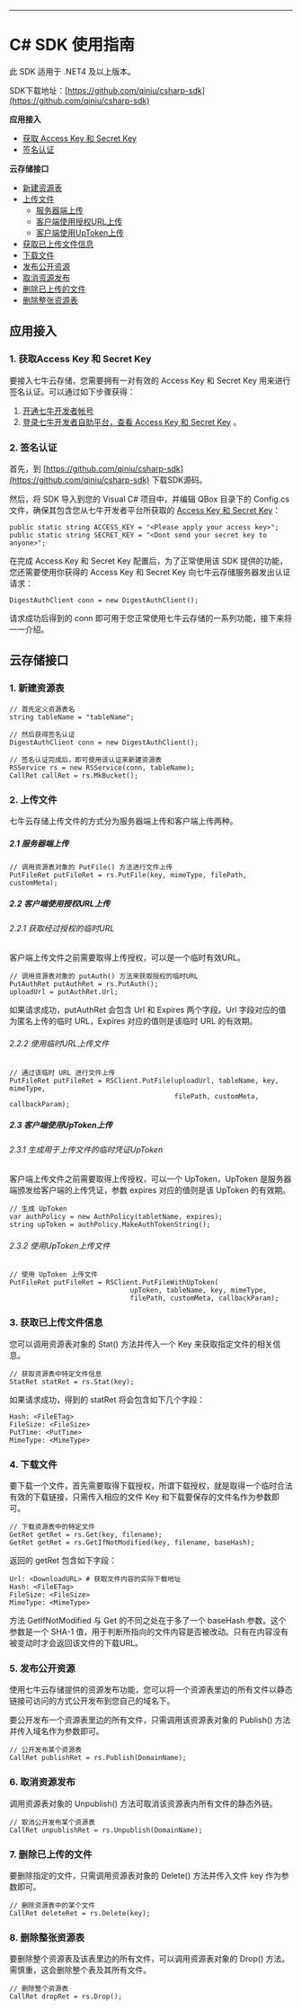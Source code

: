 ---
# C# SDK 使用指南


此 SDK 适用于 .NET4 及以上版本。

SDK下载地址：[https://github.com/qiniu/csharp-sdk](https://github.com/qiniu/csharp-sdk)


**应用接入**

- [获取 Access Key 和 Secret Key](#acc-appkey)
- [签名认证](#acc-auth)

**云存储接口**

- [新建资源表](#rs-NewService)
- [上传文件](#rs-PutFile)
    - [服务器端上传](#server-PutFile)
    - [客户端使用授权URL上传](#client-PutFile)
    - [客户端使用UpToken上传](#client-PutFileWithUpToke)
- [获取已上传文件信息](#rs-Stat)
- [下载文件](#rs-Get)
- [发布公开资源](#rs-Publish)
- [取消资源发布](#rs-Unpublish)
- [删除已上传的文件](#rs-Delete)
- [删除整张资源表](#rs-Drop)

## 应用接入

<a name="acc-appkey"></a>

### 1. 获取Access Key 和 Secret Key

要接入七牛云存储，您需要拥有一对有效的 Access Key 和 Secret Key 用来进行签名认证。可以通过如下步骤获得：

1. [开通七牛开发者帐号](https://dev.qiniutek.com/signup)
2. [登录七牛开发者自助平台，查看 Access Key 和 Secret Key](https://dev.qiniutek.com/account/keys) 。

<a name="acc-auth"></a>

### 2. 签名认证

首先，到 [https://github.com/qiniu/csharp-sdk](https://github.com/qiniu/csharp-sdk) 下载SDK源码。

然后，将 SDK 导入到您的 Visual C# 项目中，并编辑 QBox 目录下的 Config.cs 文件，确保其包含您从七牛开发者平台所获取的 [Access Key 和 Secret Key](#acc-appkey)：

    public static string ACCESS_KEY = "<Please apply your access key>";
	public static string SECRET_KEY = "<Dont send your secret key to anyone>";

在完成 Access Key 和 Secret Key 配置后，为了正常使用该 SDK 提供的功能，您还需要使用你获得的 Access Key 和 Secret Key 向七牛云存储服务器发出认证请求：

	DigestAuthClient conn = new DigestAuthClient();

请求成功后得到的 conn 即可用于您正常使用七牛云存储的一系列功能，接下来将一一介绍。

## 云存储接口

<a name="rs-NewService"></a>

### 1. 新建资源表

    // 首先定义资源表名
    string tableName = "tableName";
    
    // 然后获得签名认证
    DigestAuthClient conn = new DigestAuthClient();
    
    // 签名认证完成后，即可使用该认证来新建资源表
    RSService rs = new RSService(conn, tableName);
    CallRet callRet = rs.MkBucket();

<a name="rs-PutFile"></a>

### 2. 上传文件

七牛云存储上传文件的方式分为服务器端上传和客户端上传两种。

<a name="server-PutFile"></a>

##### 2.1 服务器端上传

	// 调用资源表对象的 PutFile() 方法进行文件上传
	PutFileRet putFileRet = rs.PutFile(key, mimeType, filePath, customMeta);

<a name="client-PutFile"></a>	

##### 2.2 客户端使用授权URL上传

###### 2.2.1 获取经过授权的临时URL

客户端上传文件之前需要取得上传授权，可以是一个临时有效URL。

    // 调用资源表对象的 putAuth() 方法来获取授权的临时URL
    PutAuthRet putAuthRet = rs.PutAuth();
    uploadUrl = putAuthRet.Url;

如果请求成功，putAuthRet 会包含 Url 和 Expires 两个字段。Url 字段对应的值为匿名上传的临时 URL，Expires 对应的值则是该临时 URL 的有效期。

###### 2.2.2 使用临时URL上传文件
    
    // 通过该临时 URL 进行文件上传
	PutFileRet putFileRet = RSClient.PutFile(uploadUrl, tableName, key, mimeType,  
	                                         filePath, customMeta, callbackParam);

<a name="client-PutFileWithUpToke"></a>
	                                         
##### 2.3 客户端使用UpToken上传

###### 2.3.1 生成用于上传文件的临时凭证UpToken

客户端上传文件之前需要取得上传授权，可以一个 UpToken，UpToken 是服务器端颁发给客户端的上传凭证，参数 expires 对应的值则是该 UpToken 的有效期。
 
	// 生成 UpToken
	var authPolicy = new AuthPolicy(tabletName, expires);
    string upToken = authPolicy.MakeAuthTokenString();
    
###### 2.3.2 使用UpToken上传文件

	// 使用 UpToken 上传文件
	PutFileRet putFileRet = RSClient.PutFileWithUpToken(
	                              upToken, tableName, key, mimeType, 
	                              filePath, customMeta, callbackParam);

<a name="rs-Stat"></a>

### 3. 获取已上传文件信息

您可以调用资源表对象的 Stat() 方法并传入一个 Key 来获取指定文件的相关信息。
    
    // 获取资源表中特定文件信息
    StatRet statRet = rs.Stat(key);

如果请求成功，得到的 statRet 将会包含如下几个字段：

    Hash: <FileETag>
    FileSize: <FileSize>
    PutTime: <PutTime>
    MimeType: <MimeType>

<a name="rs-Get"></a>

### 4. 下载文件

要下载一个文件，首先需要取得下载授权，所谓下载授权，就是取得一个临时合法有效的下载链接，只需传入相应的文件 Key 和下载要保存的文件名作为参数即可。

    // 下载资源表中的特定文件
    GetRet getRet = rs.Get(key, filename);
    GetRet getRet = rs.GetIfNotModified(key, filename, baseHash);

返回的 getRet 包含如下字段：

    Url: <DownloadURL> # 获取文件内容的实际下载地址
    Hash: <FileETag>
    FileSize: <FileSize>
    MimeType: <MimeType>

方法 GetIfNotModified 与 Get 的不同之处在于多了一个 baseHash 参数。这个参数是一个 SHA-1 值，用于判断所指向的文件内容是否被改动。只有在内容没有被变动时才会返回该文件的下载URL。

<a name="rs-Publish"></a>

### 5. 发布公开资源

使用七牛云存储提供的资源发布功能，您可以将一个资源表里边的所有文件以静态链接可访问的方式公开发布到您自己的域名下。

要公开发布一个资源表里边的所有文件，只需调用该资源表对象的 Publish() 方法并传入域名作为参数即可。

    // 公开发布某个资源表
    CallRet publishRet = rs.Publish(DomainName);

<a name="rs-Unpublish"></a>

### 6. 取消资源发布

调用资源表对象的 Unpublish() 方法可取消该资源表内所有文件的静态外链。

    // 取消公开发布某个资源表
    CallRet unpublishRet = rs.Unpublish(DomainName);

<a name="rs-Delete"></a>

### 7. 删除已上传的文件

要删除指定的文件，只需调用资源表对象的 Delete() 方法并传入文件 key 作为参数即可。

    // 删除资源表中的某个文件
    CallRet deleteRet = rs.Delete(key);

<a name="rs-Drop"></a>

### 8. 删除整张资源表

要删除整个资源表及该表里边的所有文件，可以调用资源表对象的 Drop() 方法。
需慎重，这会删除整个表及其所有文件。

    // 删除整个资源表
    CallRet dropRet = rs.Drop();
